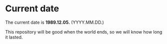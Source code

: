 # Current date

The current date is **1989.12.05.** (YYYY.MM.DD.)

This repository will be good when the world ends, so we will know how long it lasted.